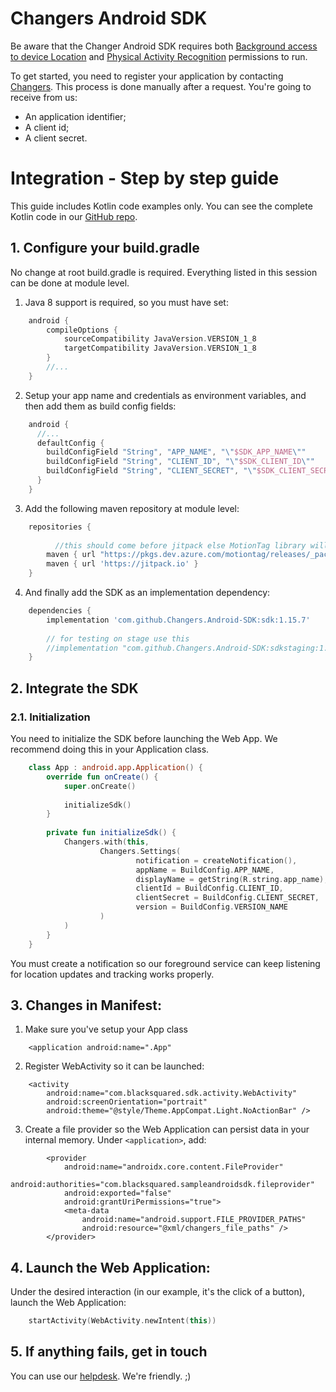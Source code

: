 # Changers Android SDK

Be aware that the Changer Android SDK requires both [Background access to device Location](https://developer.android.com/about/versions/10/privacy/changes#app-access-device-location) and [Physical Activity Recognition](https://developer.android.com/about/versions/10/privacy/changes#physical-activity-recognition) permissions to run.

To get started, you need to register your application by contacting [Changers](https://changers.com). This process is done manually after a request. You're going to receive from us:

- An application identifier;
- A client id;
- A client secret.


# Integration - Step by step guide

This guide includes Kotlin code examples only. You can see the complete Kotlin code in our [GitHub repo](https://github.com/Changers/Sample-Android-SDK/tree/master/). 

## 1. Configure your build.gradle

No change at root build.gradle is required. Everything listed in this session can be done at module level.

     
1. Java 8 support is required, so you must have set:

```gradle
    android {
        compileOptions {
            sourceCompatibility JavaVersion.VERSION_1_8
            targetCompatibility JavaVersion.VERSION_1_8
        }
        //...
    }
``` 
2. Setup your app name and credentials as environment variables, and then add them as build config fields:


```gradle
    android {
      //...
      defaultConfig {
        buildConfigField "String", "APP_NAME", "\"$SDK_APP_NAME\""
        buildConfigField "String", "CLIENT_ID", "\"$SDK_CLIENT_ID\""
        buildConfigField "String", "CLIENT_SECRET", "\"$SDK_CLIENT_SECRET\""
      }
    }
``` 

3. Add the following maven repository at module level:

```gradle
    repositories {
    
          //this should come before jitpack else MotionTag library will require authentication before download
        maven { url "https://pkgs.dev.azure.com/motiontag/releases/_packaging/releases/maven/v1" }
        maven { url 'https://jitpack.io' }
    }
``` 
4. And finally add the SDK as an implementation dependency:

```gradle
    dependencies {
        implementation 'com.github.Changers.Android-SDK:sdk:1.15.7'
        
        // for testing on stage use this
        //implementation "com.github.Changers.Android-SDK:sdkstaging:1.15.7"
    }
``` 



## 2. Integrate the SDK

### 2.1. Initialization

You need to initialize the SDK before launching the Web App. We recommend doing this in your Application class.

```kotlin
    class App : android.app.Application() {
        override fun onCreate() {
            super.onCreate()
    
            initializeSdk()
        }
    
        private fun initializeSdk() {
            Changers.with(this,
                    Changers.Settings(
                            notification = createNotification(),
                            appName = BuildConfig.APP_NAME,
                            displayName = getString(R.string.app_name),
                            clientId = BuildConfig.CLIENT_ID,
                            clientSecret = BuildConfig.CLIENT_SECRET,
                            version = BuildConfig.VERSION_NAME
                    )
            )
        }
    }
``` 

You must create a notification so our foreground service can keep listening for location updates and tracking works properly.


## 3. Changes in Manifest:

1. Make sure you've setup your App class
```
    <application android:name=".App"
```

2. Register WebActivity so it can be launched:
```
    <activity
        android:name="com.blacksquared.sdk.activity.WebActivity"
        android:screenOrientation="portrait"
        android:theme="@style/Theme.AppCompat.Light.NoActionBar" />
``` 

3. Create a file provider so the Web Application can persist data in your internal memory. Under `<application>`, add:
```
        <provider
            android:name="androidx.core.content.FileProvider"
            android:authorities="com.blacksquared.sampleandroidsdk.fileprovider"
            android:exported="false"
            android:grantUriPermissions="true">
            <meta-data
                android:name="android.support.FILE_PROVIDER_PATHS"
                android:resource="@xml/changers_file_paths" />
        </provider>
``` 


## 4. Launch the Web Application:

Under the desired interaction (in our example, it's the click of a button), launch the Web Application:
```Kotlin
    startActivity(WebActivity.newIntent(this))
```


## 5. If anything fails, get in touch
You can use our [helpdesk](https://changers.zendesk.com/hc). We're friendly. ;)
